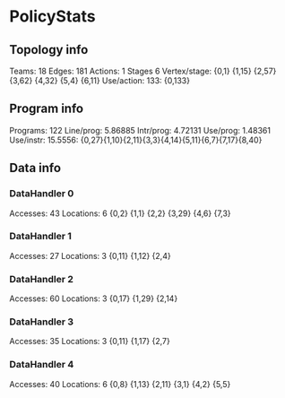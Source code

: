 # PolicyStats
## Topology info
Teams:		18
Edges:		181
Actions:	1
Stages		6
Vertex/stage:	{0,1} {1,15} {2,57} {3,62} {4,32} {5,4} {6,11} 
Use/action:	133: {0,133} 

## Program info
Programs:	122
Line/prog:	5.86885
Intr/prog:	4.72131
Use/prog:	1.48361
Use/instr:	15.5556: {0,27}{1,10}{2,11}{3,3}{4,14}{5,11}{6,7}{7,17}{8,40}

## Data info

### DataHandler 0
Accesses:	43
Locations:	6
{0,2} {1,1} {2,2} {3,29} {4,6} {7,3} 

### DataHandler 1
Accesses:	27
Locations:	3
{0,11} {1,12} {2,4} 

### DataHandler 2
Accesses:	60
Locations:	3
{0,17} {1,29} {2,14} 

### DataHandler 3
Accesses:	35
Locations:	3
{0,11} {1,17} {2,7} 

### DataHandler 4
Accesses:	40
Locations:	6
{0,8} {1,13} {2,11} {3,1} {4,2} {5,5} 